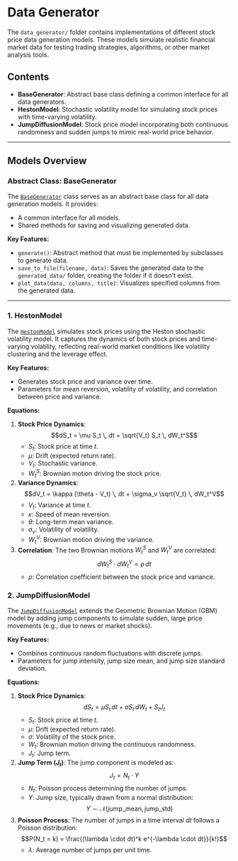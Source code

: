 # Data Generator

The `data_generator/` folder contains implementations of different stock price data generation models. These models simulate realistic financial market data for testing trading strategies, algorithms, or other market analysis tools.

## **Contents**
- **BaseGenerator**: Abstract base class defining a common interface for all data generators.
- **HestonModel**: Stochastic volatility model for simulating stock prices with time-varying volatility.
- **JumpDiffusionModel**: Stock price model incorporating both continuous randomness and sudden jumps to mimic real-world price behavior.

---

## **Models Overview**

### **Abstract Class: BaseGenerator**
The [`BaseGenerator`](BaseGenerator.py) class serves as an abstract base class for all data generation models. It provides:
- A common interface for all models.
- Shared methods for saving and visualizing generated data.

**Key Features:**
- `generate()`: Abstract method that must be implemented by subclasses to generate data.
- `save_to_file(filename, data)`: Saves the generated data to the `generated_data/` folder, creating the folder if it doesn't exist.
- `plot_data(data, columns, title)`: Visualizes specified columns from the generated data.

---

### **1. HestonModel**
The [`HestonModel`](HestonModel.py) simulates stock prices using the Heston stochastic volatility model. It captures the dynamics of both stock prices and time-varying volatility, reflecting real-world market conditions like volatility clustering and the leverage effect.

**Key Features:**
- Generates stock price and variance over time.
- Parameters for mean reversion, volatility of volatility, and correlation between price and variance.

**Equations:**

1. **Stock Price Dynamics**:
   $$dS_t = \mu S_t \, dt + \sqrt{V_t} S_t \, dW_t^S$$
   - $S_t$: Stock price at time $t$.
   - $\mu$: Drift (expected return rate).
   - $V_t$: Stochastic variance.
   - $W_t^S$: Brownian motion driving the stock price.
2. **Variance Dynamics**:
   $$dV_t = \kappa (\theta - V_t) \, dt + \sigma_v \sqrt{V_t} \, dW_t^V$$
   - $V_t$: Variance at time $t$.
   - $\kappa$: Speed of mean reversion.
   - $\theta$: Long-term mean variance.
   - $\sigma_v$: Volatility of volatility.
   - $W_t^V$: Brownian motion driving the variance.
3. **Correlation**:
   The two Brownian motions $W_t^S$ and $W_t^V$ are correlated:
   $$dW_t^S \cdot dW_t^V = \rho \, dt$$
   - $\rho$: Correlation coefficient between the stock price and variance.


### **2. JumpDiffusionModel**
The [`JumpDiffusionModel`](JumpDiffusionModel.py) extends the Geometric Brownian Motion (GBM) model by adding jump components to simulate sudden, large price movements (e.g., due to news or market shocks).

**Key Features:**
- Combines continuous random fluctuations with discrete jumps.
- Parameters for jump intensity, jump size mean, and jump size standard deviation.

**Equations:**
1. **Stock Price Dynamics**:
   $$dS_t = \mu S_t \, dt + \sigma S_t \, dW_t + S_t J_t$$
   - $S_t$: Stock price at time $t$.
   - $\mu$: Drift (expected return rate).
   - $\sigma$: Volatility of the stock price.
   - $W_t$: Brownian motion driving the continuous randomness.
   - $J_t$: Jump term.
2. **Jump Term ($J_t$)**:
   The jump component is modeled as:
   $$J_t = N_t \cdot Y$$
   - $N_t$: Poisson process determining the number of jumps.
   - $Y$: Jump size, typically drawn from a normal distribution:
     $$Y \sim \mathcal{N}(\text{jump\_mean}, \text{jump\_std})$$
3. **Poisson Process**:
   The number of jumps in a time interval $dt$ follows a Poisson distribution:
   $$P(N_t = k) = \frac{(\lambda \cdot dt)^k e^{-\lambda \cdot dt}}{k!}$$
   - $\lambda$: Average number of jumps per unit time.
